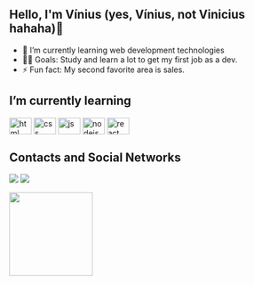 ## Hello, I'm Vínius (yes, Vínius, not Vinicius hahaha)👋

- 🌱 I’m currently learning web development technologies
- 💪🏼 Goals: Study and learn a lot to get my first job as a dev.
- ⚡ Fun fact: My second favorite area is sales.

## I’m currently learning
<div style="display: inline_block">
  <img align="center" alt="html" height="30" width="40" src="https://cdn.jsdelivr.net/gh/devicons/devicon/icons/html5/html5-original.svg" />
  <img align="center" alt="css" height="30" width="40" src="https://cdn.jsdelivr.net/gh/devicons/devicon/icons/css3/css3-original.svg" />
  <img align="center" alt="js" height="30" width="40" src="https://cdn.jsdelivr.net/gh/devicons/devicon/icons/javascript/javascript-original.svg" />
  <img align="center" alt="nodejs" height="30" width="40" src="https://cdn.jsdelivr.net/gh/devicons/devicon/icons/nodejs/nodejs-original.svg" />
  <img align="center" alt="react" height="30" width="40" src="https://cdn.jsdelivr.net/gh/devicons/devicon/icons/react/react-original.svg" />
</div>

## Contacts and Social Networks
<a href="https://www.linkedin.com/in/viniussanti/"><img src="https://img.shields.io/badge/LinkedIn-0077B5?style=for-the-badge&logo=linkedin&logoColor=white" /></a>
<a href="https://www.instagram.com/santivinius/"><img src="https://img.shields.io/badge/Instagram-E4405F?style=for-the-badge&logo=instagram&logoColor=white" /></a>

<img src="https://c.wallhere.com/photos/88/d9/code_JavaScript-1333179.jpg!d" widht="50" height="150"/>

